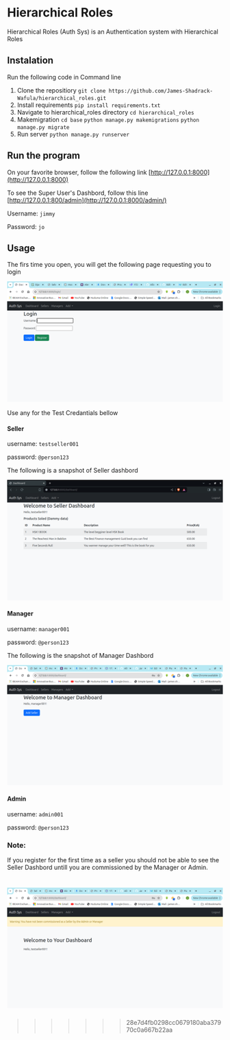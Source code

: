 # Hierarchical Roles

Hierarchical Roles (Auth Sys) is an Authentication system with Hierarchical Roles

## Instalation

Run the following code in Command line

1. Clone the repositiory  `git clone https://github.com/James-Shadrack-Wafula/hierarchical_roles.git`
2. Install requirements  `pip install requirements.txt`
3. Navigate to hierarchical_roles directory  `cd hierarchical_roles`
4. Makemigration `cd base`  `python manage.py makemigrations` `python manage.py migrate`
5. Run server `python manage.py runserver`

## Run the program

On your favorite browser, follow the following link  [http://127.0.0.1:8000](http://127.0.0.1:8000)   

To see the Super User's Dashbord, follow this line [http://127.0.0.1:800/admin](http://127.0.0.1:8000/admin/)

Username: `jimmy`

Password: `jo`

## **Usage**

The firs time you open, you will get the following page requesting you to login

![1714644404182](images/README/1714644404182.png) 

Use any for the Test Credantials bellow 

#### **Seller**

username: `testseller001`

password: `@person123`

The following is a snapshot of Seller dashbord

![1714650085020](images/README/1714650085020.png)

#### **Manager**

username: `manager001`

password: `@person123`

The following is the snapshot of Manager Dashbord

![1714650157705](images/README/1714650157705.png)



#### **Admin**

username: `admin001`

password: `@person123`


### Note:

If you register for the first time as a seller you should not be able to see the Seller Dashbord untill you are commissioned by the Manager or Admin.

![1714650348433](images/README/1714650348433.png)
=======
>>>>>>> 28e7d4fb0298cc0679180aba37970c0a667b22aa
